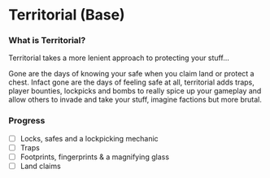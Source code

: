 # Territorial (Base)

### What is Territorial?
Territorial takes a more lenient approach to protecting your stuff...
  
Gone are the days of knowing your safe when you claim land or protect a chest. Infact gone are the days of feeling safe at all, territorial adds traps, player bounties, lockpicks and bombs to really spice up your gameplay and allow others to invade and take your stuff, imagine factions but more brutal.

### Progress
- [ ] Locks, safes and a lockpicking mechanic
- [ ] Traps
- [ ] Footprints, fingerprints & a magnifying glass
- [ ] Land claims
